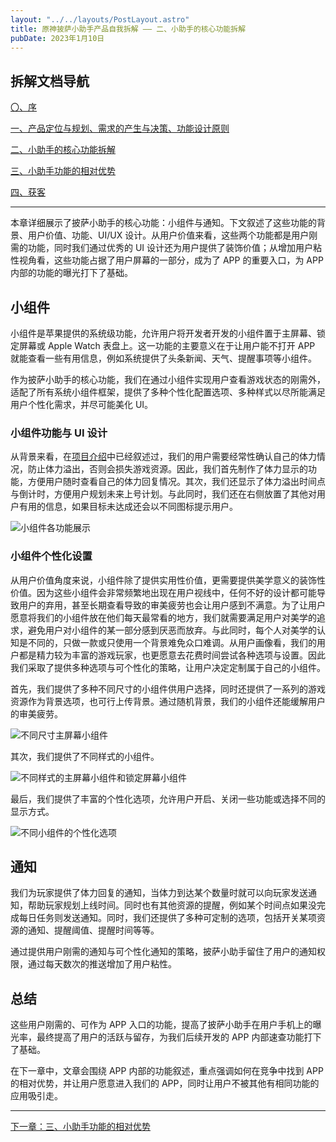 ```yaml
---
layout: "../../layouts/PostLayout.astro"
title: 原神披萨小助手产品自我拆解 —— 二、小助手的核心功能拆解
pubDate: 2023年1月10日
---
```


## 拆解文档导航

[〇、序](/blogs/gi-product-dismantle-0)

[一、产品定位与规划、需求的产生与决策、功能设计原则](/blogs/gi-product-dismantle-1)

[二、小助手的核心功能拆解](/blogs/gi-product-dismantle-2)

[三、小助手功能的相对优势](/blogs/gi-product-dismantle-3)

[四、获客](/blogs/gi-product-dismantle-4)

---

本章详细展示了披萨小助手的核心功能：小组件与通知。下文叙述了这些功能的背景、用户价值、功能、UI/UX 设计。从用户价值来看，这些两个功能都是用户刚需的功能，同时我们通过优秀的 UI 设计还为用户提供了装饰价值；从增加用户粘性视角看，这些功能占据了用户屏幕的一部分，成为了 APP 的重要入口，为 APP 内部的功能的曝光打下了基础。

## 小组件

小组件是苹果提供的系统级功能，允许用户将开发者开发的小组件置于主屏幕、锁定屏幕或 Apple Watch 表盘上。这一功能的主要意义在于让用户能不打开 APP 就能查看一些有用信息，例如系统提供了头条新闻、天气、提醒事项等小组件。

作为披萨小助手的核心功能，我们在通过小组件实现用户查看游戏状态的刚需外，适配了所有系统小组件框架，提供了多种个性化配置选项、多种样式以尽所能满足用户个性化需求，并尽可能美化 UI。

### 小组件功能与 UI 设计

从背景来看，在[项目介绍](/projects/pizza-helper-intro)中已经叙述过，我们的用户需要经常性确认自己的体力情况，防止体力溢出，否则会损失游戏资源。因此，我们首先制作了体力显示的功能，方便用户随时查看自己的体力回复情况。其次，我们还显示了体力溢出时间点与倒计时，方便用户规划未来上号计划。与此同时，我们还在右侧放置了其他对用户有用的信息，如果目标未达成还会以不同图标提示用户。

![小组件各功能展示](/images/gi-widget-1.png "小组件各功能展示")

### 小组件个性化设置

从用户价值角度来说，小组件除了提供实用性价值，更需要提供美学意义的装饰性价值。因为这些小组件会非常频繁地出现在用户视线中，任何不好的设计都可能导致用户的弃用，甚至长期查看导致的审美疲劳也会让用户感到不满意。为了让用户愿意将我们的小组件放在他们每天最常看的地方，我们就需要满足用户对美学的追求，避免用户对小组件的某一部分感到厌恶而放弃。与此同时，每个人对美学的认知是不同的，只做一款或只使用一个背景难免众口难调。从用户画像看，我们的用户都是精力较为丰富的游戏玩家，也更愿意去花费时间尝试各种选项与设置。因此我们采取了提供多种选项与可个性化的策略，让用户决定定制属于自己的小组件。

首先，我们提供了多种不同尺寸的小组件供用户选择，同时还提供了一系列的游戏资源作为背景选项，也可行上传背景。通过随机背景，我们的小组件还能缓解用户的审美疲劳。

![不同尺寸主屏幕小组件](/images/gi-widget-2.png "主屏幕小组件，支持三种尺寸、可自定义背景")

其次，我们提供了不同样式的小组件。

![不同样式的主屏幕小组件和锁定屏幕小组件](/images/gi-widget-3.png "不同样式的主屏幕小组件和锁定屏幕小组件")

最后，我们提供了丰富的个性化选项，允许用户开启、关闭一些功能或选择不同的显示方式。

![不同小组件的个性化选项](/images/gi-widget-4.png "每个小组件都提供了丰富的个性化选项")

## 通知

我们为玩家提供了体力回复的通知，当体力到达某个数量时就可以向玩家发送通知，帮助玩家规划上线时间。同时也有其他资源的提醒，例如某个时间点如果没完成每日任务则发送通知。同时，我们还提供了多种可定制的选项，包括开关某项资源的通知、提醒阈值、提醒时间等等。

通过提供用户刚需的通知与可个性化通知的策略，披萨小助手留住了用户的通知权限，通过每天数次的推送增加了用户粘性。

## 总结

这些用户刚需的、可作为 APP 入口的功能，提高了披萨小助手在用户手机上的曝光率，最终提高了用户的活跃与留存，为我们后续开发的 APP 内部速查功能打下了基础。

在下一章中，文章会围绕 APP 内部的功能叙述，重点强调如何在竞争中找到 APP 的相对优势，并让用户愿意进入我们的 APP，同时让用户不被其他有相同功能的应用吸引走。

---

[下一章：三、小助手功能的相对优势](/blogs/gi-product-dismantle-3)
